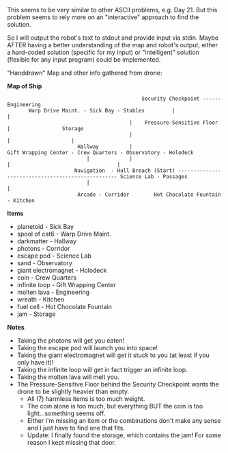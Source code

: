 This seems to be very similar to other ASCII problems, e.g. Day 21.
But this problem seems to rely more on an "interactive" approach to find the solution.

So I will output the robot's text to stdout and provide input via stdin.
Maybe AFTER having a better understanding of the map and robot's output, either a hard-coded solution (specific for my input) or "intelligent" solution (flexible for any input program) could be implemented.

"Handdrawn" Map and other info gathered from drone:

**Map of Ship**

                                                Security Checkpoint ------ Engineering
           Warp Drive Maint. - Sick Bay - Stables         |                     |
                                            |    Pressure-Sensitive Floor       |                 Storage
                                            |                                   |                    |
                           Hallway          |                           Gift Wrapping Center - Crew Quarters - Observatory - Holodeck
                              |             |                                   |                                   |
                          Navigation  - Hull Breach (Start) -------------------------------------------------- Science Lab - Passages
                              |                                                 |             
                           Arcade - Corridor        Hot Chocolate Fountain - Kitchen

**Items**
* planetoid           - Sick Bay
* spool of cat6       - Warp Drive Maint.
* darkmatter          - Hallway
* photons             - Corridor
* escape pod          - Science Lab
* sand                - Observatory
* giant electromagnet - Holodeck
* coin                - Crew Quarters
* infinite loop       - Gift Wrapping Center
* molten lava         - Engineering
* wreath              - Kitchen
* fuel cell           - Hot Chocolate Fountain
* jam                 - Storage

**Notes**
* Taking the photons will get you eaten!
* Taking the escape pod will launch you into space!
* Taking the giant electromagnet will get it stuck to you (at least if you only have it)!
* Taking the infinite loop will get in fact trigger an infinite loop.
* Taking the molten lava will melt you.
* The Pressure-Sensitive Floor behind the Security Checkpoint wants the drone to be slightly heavier than empty.
    * All (7) harmless items is too much weight.
    * The coin alone is too much, but everything BUT the coin is too light...something seems off.
    * Either I'm missing an item or the combinations don't make any sense and I just have to find one that fits.
    * Update: I finally found the storage, which contains the jam! For some reason I kept missing that door.
